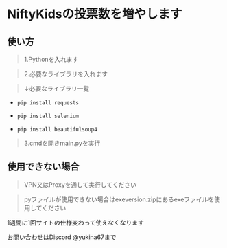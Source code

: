 # NiftyKidsの投票数を増やします

## 使い方
>1.Pythonを入れます


>2.必要なライブラリを入れます


>↓必要なライブラリ一覧


- ```pip install requests ```


- ```pip install selenium ```


- ```pip install beautifulsoup4```



> 3.cmdを開きmain.pyを実行

## 使用できない場合
>VPN又はProxyを通して実行してください


>pyファイルが使用できない場合はexeversion.zipにあるexeファイルを使用してください

1週間に1回サイトの仕様変わって使えなくなります



お問い合わせはDiscord @yukina67まで

